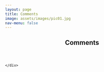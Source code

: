 ```yaml
---
layout: page
title: Comments
image: assets/images/pic01.jpg
nav-menu: false
---
```


<!-- Main -->
<div id="main" class="alt">

<!-- One -->
<section id="one">
	<div class="inner">
		<header class="major">
			<h1>Comments</h1>
		</header>
		
	</div>
</section>
</div>

<script>
  window.argumentPages = [{% for argument in site.data.arguments %}
    {% include argument_node.js %}
  {% endfor %}]
</script>
<script src="{{ "assets/js/comments.js" | absolute_url }}" type="module"></script>
